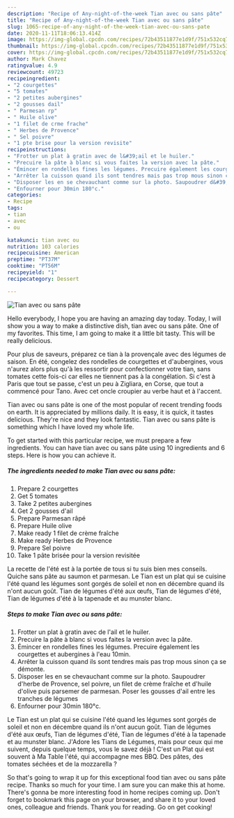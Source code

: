 ```yaml
---
description: "Recipe of Any-night-of-the-week Tian avec ou sans pâte"
title: "Recipe of Any-night-of-the-week Tian avec ou sans pâte"
slug: 1065-recipe-of-any-night-of-the-week-tian-avec-ou-sans-pate
date: 2020-11-11T18:06:13.414Z
image: https://img-global.cpcdn.com/recipes/72b43511877e1d9f/751x532cq70/tian-avec-ou-sans-pate-photo-principale-de-la-recette.jpg
thumbnail: https://img-global.cpcdn.com/recipes/72b43511877e1d9f/751x532cq70/tian-avec-ou-sans-pate-photo-principale-de-la-recette.jpg
cover: https://img-global.cpcdn.com/recipes/72b43511877e1d9f/751x532cq70/tian-avec-ou-sans-pate-photo-principale-de-la-recette.jpg
author: Mark Chavez
ratingvalue: 4.9
reviewcount: 49723
recipeingredient:
- "2 courgettes"
- "5 tomates"
- "2 petites aubergines"
- "2 gousses dail"
- " Parmesan rp"
- " Huile olive"
- "1 filet de crme frache"
- " Herbes de Provence"
- " Sel poivre"
- "1 pte brise pour la version revisite"
recipeinstructions:
- "Frotter un plat à gratin avec de l&#39;ail et le huiler."
- "Precuire la pâte à blanc si vous faites la version avec la pâte."
- "Émincer en rondelles fines les légumes. Precuire également les courgettes et aubergines à l&#39;eau 10min."
- "Arrêter la cuisson quand ils sont tendres mais pas trop mous sinon ça se démonte."
- "Disposer les en se chevauchant comme sur la photo. Saupoudrer d&#39;herbe de Provence, sel poivre, un filet de crème fraîche et d&#39;huile d&#39;olive puis parsemer de parmesan. Poser les gousses d&#39;ail entre les tranches de légumes"
- "Enfourner pour 30min 180°c."
categories:
- Recipe
tags:
- tian
- avec
- ou

katakunci: tian avec ou 
nutrition: 103 calories
recipecuisine: American
preptime: "PT37M"
cooktime: "PT56M"
recipeyield: "1"
recipecategory: Dessert

---
```



![Tian avec ou sans pâte](https://img-global.cpcdn.com/recipes/72b43511877e1d9f/751x532cq70/tian-avec-ou-sans-pate-photo-principale-de-la-recette.jpg)

Hello everybody, I hope you are having an amazing day today. Today, I will show you a way to make a distinctive dish, tian avec ou sans pâte. One of my favorites. This time, I am going to make it a little bit tasty. This will be really delicious.

Pour plus de saveurs, préparez ce tian à la provençale avec des légumes de saison. En été, congelez des rondelles de courgettes et d&#39;aubergines, vous n&#39;aurez alors plus qu&#39;à les ressortir pour confectionner votre tian, sans tomates cette fois-ci car elles ne tiennent pas à la congélation. Si c&#39;est à Paris que tout se passe, c&#39;est un peu à Zigliara, en Corse, que tout a commencé pour Tano. Avec cet oncle croupier au verbe haut et à l&#39;accent.

Tian avec ou sans pâte is one of the most popular of recent trending foods on earth. It is appreciated by millions daily. It is easy, it is quick, it tastes delicious. They're nice and they look fantastic. Tian avec ou sans pâte is something which I have loved my whole life.


To get started with this particular recipe, we must prepare a few ingredients. You can have tian avec ou sans pâte using 10 ingredients and 6 steps. Here is how you can achieve it.

<!--inarticleads1-->

##### The ingredients needed to make Tian avec ou sans pâte:

1. Prepare 2 courgettes
1. Get 5 tomates
1. Take 2 petites aubergines
1. Get 2 gousses d&#39;ail
1. Prepare  Parmesan râpé
1. Prepare  Huile olive
1. Make ready 1 filet de crème fraîche
1. Make ready  Herbes de Provence
1. Prepare  Sel poivre
1. Take 1 pâte brisée pour la version revisitée


La recette de l&#39;été est à la portée de tous si tu suis bien mes conseils. Quiche sans pâte au saumon et parmesan. Le Tian est un plat qui se cuisine l&#39;été quand les légumes sont gorgés de soleil et non en décembre quand ils n&#39;ont aucun goût. Tian de légumes d&#39;été aux œufs, Tian de légumes d&#39;été, Tian de légumes d&#39;été à la tapenade et au munster blanc. 

<!--inarticleads2-->

##### Steps to make Tian avec ou sans pâte:

1. Frotter un plat à gratin avec de l&#39;ail et le huiler.
1. Precuire la pâte à blanc si vous faites la version avec la pâte.
1. Émincer en rondelles fines les légumes. Precuire également les courgettes et aubergines à l&#39;eau 10min.
1. Arrêter la cuisson quand ils sont tendres mais pas trop mous sinon ça se démonte.
1. Disposer les en se chevauchant comme sur la photo. Saupoudrer d&#39;herbe de Provence, sel poivre, un filet de crème fraîche et d&#39;huile d&#39;olive puis parsemer de parmesan. Poser les gousses d&#39;ail entre les tranches de légumes
1. Enfourner pour 30min 180°c.


Le Tian est un plat qui se cuisine l&#39;été quand les légumes sont gorgés de soleil et non en décembre quand ils n&#39;ont aucun goût. Tian de légumes d&#39;été aux œufs, Tian de légumes d&#39;été, Tian de légumes d&#39;été à la tapenade et au munster blanc. J&#39;Adore les Tians de Légumes, mais pour ceux qui me suivent, depuis quelque temps, vous le savez déjà ! C&#39;est un Plat qui est souvent à Ma Table l&#39;été, qui accompagne mes BBQ. Des pâtes, des tomates séchées et de la mozzarella ? 

So that's going to wrap it up for this exceptional food tian avec ou sans pâte recipe. Thanks so much for your time. I am sure you can make this at home. There's gonna be more interesting food in home recipes coming up. Don't forget to bookmark this page on your browser, and share it to your loved ones, colleague and friends. Thank you for reading. Go on get cooking!
